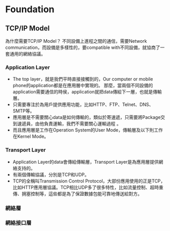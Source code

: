 # Foundation

## TCP/IP Model
為什麼需要TCP/IP Model？
不同設備上進程之間的通信，需要Network communication，而設備是多樣性的，要compatible with不同設備，就協商了一套通用的網絡協議。

### Application Layer
- The top layer，就是我們平時直接接觸到的，Our computer or mobile phone的application都是在應用層中實現的。 那麼，當兩個不同設備的application需要通信的時侯，application就把data傳給下一層，也就是傳輸層。
- 只需要專注於為用戶提供應用功能，比如HTTP、FTP、Telnet、DNS、SMTP等。
- 應用層是不需要關心data是如何傳輸的，類似於寄速遞，只需要將Package交到速遞員，由他負責運輸，我們不需要關心運輸過程 。
- 而且應用層是工作在Operation System的User Mode，傳輸層及以下則工作在Kernel Mode。

### Transport Layer
- Application Layer的data會傳給傳輸層，Transport Layer是為應用層提供網絡支持的。
- 有兩個傳輸協議，分別是TCP和UDP。
- TCP的全稱叫Transmission Control Protocol，大部份應用使用的正是TCP，比如HTTP應用層協議。TCP相比UDP多了很多特性，比如流量控制、超時重傳、拥塞控制等，這些都是為了保證數據包能可靠地傳送給對方。


### 網絡層

### 網絡接口層
